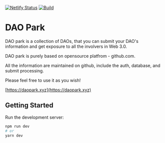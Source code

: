 [![Netlify Status](https://api.netlify.com/api/v1/badges/a96ba40f-a4e0-418a-b063-7673160fa0b5/deploy-status)](https://app.netlify.com/sites/daopark-site/deploys)
[![Build](https://github.com/Web3-Camp/daopark/actions/workflows/main.yml/badge.svg)](https://github.com/Web3-Camp/daopark/actions/workflows/main.yml)
# DAO Park

DAO park is a collection of DAOs, that you can submit your DAO's information and get exposure to all the involvers in Web 3.0.

DAO park is purely based on opensource platfrom - github.com.

All the information are maintained on github, include the auth, database, and submit processing.

Please feel free to use it as you wish!  

[https://daopark.xyz](https://daopark.xyz)  


## Getting Started

Run the development server:

```bash
npm run dev
# or
yarn dev
```

